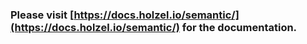 ### Please visit [https://docs.holzel.io/semantic/](https://docs.holzel.io/semantic/) for the documentation. 
